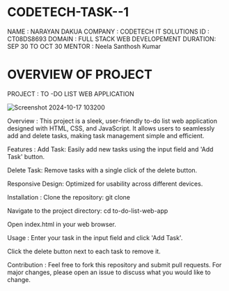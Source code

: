 # CODETECH-TASK--1
NAME : NARAYAN DAKUA
COMPANY : CODETECH IT SOLUTIONS 
ID : CT08DS8693
DOMAIN : FULL STACK WEB DEVELOPEMENT 
DURATION: SEP 30 TO OCT 30
MENTOR : Neela Santhosh Kumar 


# OVERVIEW OF PROJECT 
PROJECT : TO -DO LIST WEB APPLICATION

![Screenshot 2024-10-17 103200](https://github.com/user-attachments/assets/c1cf881b-ed9c-4b63-b44c-c06023d51382)


Overview : 
This project is a sleek, user-friendly to-do list web application designed with HTML, CSS, and JavaScript. It allows users to seamlessly add and delete tasks, making task management simple and efficient.

Features : 
Add Task: Easily add new tasks using the input field and 'Add Task' button.

Delete Task: Remove tasks with a single click of the delete button.

Responsive Design: Optimized for usability across different devices.

Installation :
Clone the repository: git clone <repository-url>

Navigate to the project directory: cd to-do-list-web-app

Open index.html in your web browser.

Usage :
Enter your task in the input field and click 'Add Task'.

Click the delete button next to each task to remove it.

Contribution :
Feel free to fork this repository and submit pull requests. For major changes, please open an issue to discuss what you would like to change.



